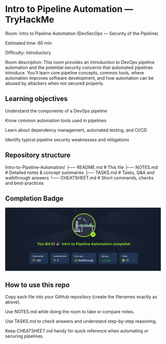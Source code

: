 # Intro to Pipeline Automation — TryHackMe

Room: Intro to Pipeline Automation (DevSecOps — Security of the Pipeline)

Estimated time: 60 min

Difficulty: Introductory

Room description: This room provides an introduction to DevOps pipeline automation and the potential security concerns that automated pipelines introduce. You'll learn core pipeline concepts, common tools, where automation improves software development, and how automation can be abused by attackers when not secured properly.

## Learning objectives

Understand the components of a DevOps pipeline

Know common automation tools used in pipelines

Learn about dependency management, automated testing, and CI/CD

Identify typical pipeline security weaknesses and mitigations

## Repository structure
Intro-to-Pipeline-Automation/
├── README.md        # This file
├── NOTES.md         # Detailed notes & concept summaries
├── TASKS.md         # Tasks, Q&A and walkthrough answers
└── CHEATSHEET.md    # Short commands, checks and best-practices

## Completion Badge
![Room completion](https://github.com/MayankQuery/tryhackme-writeups/blob/main/security-of-the-pipeline-intro-to-pipeline-automation/security-of-the-pipeline-intro-to-pipeline-automation-completion.png)

## How to use this repo

Copy each file into your GitHub repository (create the filenames exactly as above).

Use NOTES.md while doing the room to take or compare notes.

Use TASKS.md to check answers and understand step-by-step reasoning.

Keep CHEATSHEET.md handy for quick reference when automating or securing pipelines.
